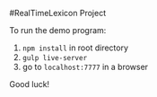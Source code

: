 #RealTimeLexicon Project

To run the demo program:

1. `npm install` in root directory
2. `gulp live-server`
3. go to `localhost:7777` in a browser

Good luck!